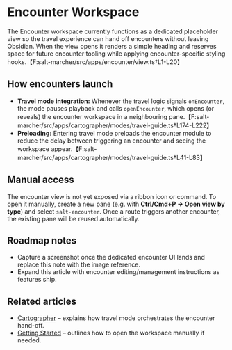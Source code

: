 # Encounter Workspace

The Encounter workspace currently functions as a dedicated placeholder view so the travel experience can hand off encounters without leaving Obsidian. When the view opens it renders a simple heading and reserves space for future encounter tooling while applying encounter-specific styling hooks.【F:salt-marcher/src/apps/encounter/view.ts†L1-L20】

## How encounters launch
- **Travel mode integration:** Whenever the travel logic signals `onEncounter`, the mode pauses playback and calls `openEncounter`, which opens (or reveals) the encounter workspace in a neighbouring pane.【F:salt-marcher/src/apps/cartographer/modes/travel-guide.ts†L174-L222】
- **Preloading:** Entering travel mode preloads the encounter module to reduce the delay between triggering an encounter and seeing the workspace appear.【F:salt-marcher/src/apps/cartographer/modes/travel-guide.ts†L41-L83】

## Manual access
The encounter view is not yet exposed via a ribbon icon or command. To open it manually, create a new pane (e.g. with **Ctrl/Cmd+P → Open view by type**) and select `salt-encounter`. Once a route triggers another encounter, the existing pane will be reused automatically.

## Roadmap notes
- Capture a screenshot once the dedicated encounter UI lands and replace this note with the image reference.
- Expand this article with encounter editing/management instructions as features ship.

## Related articles
- [Cartographer](./Cartographer.md) – explains how travel mode orchestrates the encounter hand-off.
- [Getting Started](./Getting-Started.md) – outlines how to open the workspace manually if needed.
